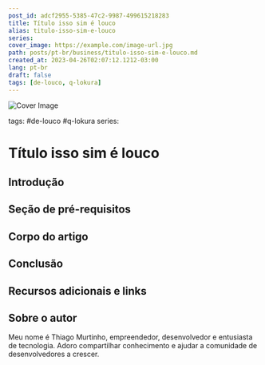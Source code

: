 ```yaml
---
post_id: adcf2955-5385-47c2-9987-499615218283
title: Título isso sim é louco
alias: titulo-isso-sim-e-louco
series: 
cover_image: https://example.com/image-url.jpg
path: posts/pt-br/business/titulo-isso-sim-e-louco.md
created_at: 2023-04-26T02:07:12.1212-03:00
lang: pt-br
draft: false
tags: [de-louco, q-lokura]
---
```

![Cover Image](https://example.com/image-url.jpg)

tags: #de-louco #q-lokura
series: 

# Título isso sim é louco

## Introdução  

 
## Seção de pré-requisitos  

 
## Corpo do artigo  

 
## Conclusão  

 
## Recursos adicionais e links  

 
## Sobre o autor
Meu nome é Thiago Murtinho, empreendedor, desenvolvedor e entusiasta de tecnologia. Adoro compartilhar conhecimento e ajudar a comunidade de desenvolvedores a crescer.




